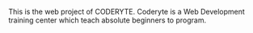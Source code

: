 This is the web project of CODERYTE.
Coderyte is a Web Development training center which teach absolute beginners to program.